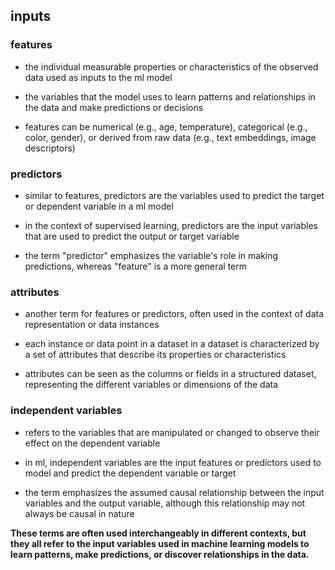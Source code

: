 ## inputs

### features
- the individual measurable properties or characteristics of the observed data used as inputs to the ml model

- the variables that the model uses to learn patterns and relationships in the data and make predictions or decisions

- features can be numerical (e.g., age, temperature), categorical (e.g., color, gender), or derived from raw data (e.g., text embeddings, image descriptors)

### predictors
- similar to features, predictors are the variables used to predict the target or dependent variable in a ml model

- in the context of supervised learning, predictors are the input variables that are used to predict the output or target variable

- the term "predictor" emphasizes the variable's role in making predictions, whereas "feature" is a more general term

### attributes
- another term for features or predictors, often used in the context of data representation or data instances

- each instance or data point in a dataset in a dataset is characterized by a set of attributes that describe its properties or characteristics

- attributes can be seen as the columns or fields in a structured dataset, representing the different variables or dimensions of the data

### independent variables
- refers to the variables that are manipulated or changed to observe their effect on the dependent variable

- in ml, independent variables are the input features or predictors used to model and predict the dependent variable or target

- the term emphasizes the assumed causal relationship between the input variables and the output variable, although this relationship may not always be causal in nature


**These terms are often used interchangeably in different contexts, but they all refer to the input variables used in machine learning models to learn patterns, make predictions, or discover relationships in the data.**
